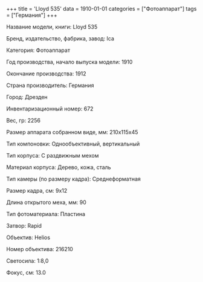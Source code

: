 +++
title = 'Lloyd 535'
data = 1910-01-01
categories = ["Фотоаппарат"]
tags = ["Германия"]
+++

Название модели, книги: Lloyd 535

Бренд, издательство, фабрика, завод: Ica

Категория: Фотоаппарат

Год производства, начало выпуска модели: 1910

Окончание производства: 1912

Страна производитель: Германия

Город: Дрезден

Инвентаризационный номер: 672

Вес, гр: 2256

Размер аппарата  собранном виде, мм: 210х115х45

Тип компоновки: Однообъективный, вертикальный

Тип корпуса: С раздвижным мехом

Материал корпуса: Дерево, кожа, сталь

Тип камеры (по размеру кадра): Среднеформатная

Размер кадра, см: 9х12

Длина открытого меха, мм: 90

Тип фотоматериала: Пластина

Затвор: Rapid

Объектив: Helios

Номер объектива: 216210

Светосила: 1:8,0

Фокус, см: 13.0

